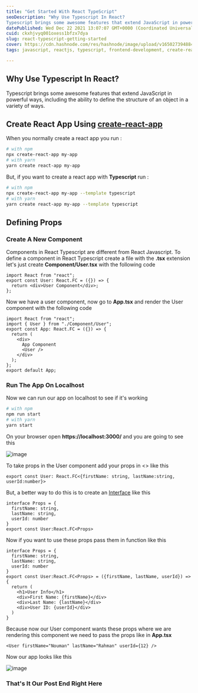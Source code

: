 ```yaml
---
title: "Get Started With React TypeScript"
seoDescription: "Why Use Typescript In React?
Typescript brings some awesome features that extend JavaScript in powerful ways, including the ability to define..."
datePublished: Wed Dec 22 2021 13:07:07 GMT+0000 (Coordinated Universal Time)
cuid: ckxhjvyq001oxess1bfzx7dya
slug: react-typescript-getting-started
cover: https://cdn.hashnode.com/res/hashnode/image/upload/v1650273948840/PiORWM5tE.png
tags: javascript, reactjs, typescript, frontend-development, create-react-app

---
```


## Why Use Typescript In React?

Typescript brings some awesome features that extend JavaScript in powerful ways, including the ability to define the structure of an object in a variety of ways.

## Create React App Using [create-react-app](https://create-react-app.dev/)

When you normally create a react app you run :

```bash
# with npm
npx create-react-app my-app
# with yarn
yarn create react-app my-app
```

But, if you want to create a react app with **Typescript** run :

```bash
# with npm
npx create-react-app my-app --template typescript
# with yarn
yarn create react-app my-app --template typescript
```

## Defining Props

### Create A New Component

Components in React Typescript are different from React Javascript. To define a component in React Typescript create a file with the **.tsx** extension let's just create **Component/User.tsx** with the following code

```tsx
import React from "react";
export const User: React.FC = ({}) => {
  return <div>User Component</div>;
};
```

Now we have a user component, now go to **App.tsx** and render the User component with the following code

```tsx
import React from "react";
import { User } from "./Component/User";
export const App: React.FC = ({}) => {
  return (
    <div>
      App Component
      <User />
    </div>
  );
};
export default App;
```

### Run The App On Localhost

Now we can run our app on localhost to see if it's working

```bash
# with npm
npm run start
# with yarn
yarn start
```

On your browser open **https://localhost:3000/** and you are going to see this

![image](https://cdn.hashnode.com/res/hashnode/image/upload/v1640178078970/S-lLxuIvg.png)

To take props in the User component add your props in <> like this

```tsx
export const User: React.FC<{firstName: string, lastName:string, userId:number}>
```

But, a better way to do this is to create an [Interface](https://www.typescriptlang.org/docs/handbook/2/objects.html) like this

```tsx
interface Props = {
  firstName: string,
  lastName: string,
  userId: number
}
export const User:React.FC<Props>
```

Now if you want to use these props pass them in function like this

```tsx
interface Props = {
  firstName: string,
  lastName: string,
  userId: number
}
export const User:React.FC<Props> = ({firstName, lastName, userId}) => {
  return (
    <h1>User Info</h1>
    <div>First Name: {firstName}</div>
    <div>Last Name: {lastName}</div>
    <div>User ID: {userId}</div>
  )
}
```

Because now our User component wants these props where we are rendering this component we need to pass the props like in **App.tsx**

```tsx
<User firstName="Nouman" lastName="Rahman" userId={12} />
```

Now our app looks like this

![image](https://cdn.hashnode.com/res/hashnode/image/upload/v1640178113276/1aCgaR5oW.png)

### That's It Our Post End Right Here